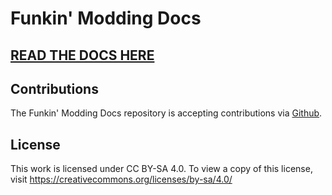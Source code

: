 # Funkin' Modding Docs

## [READ THE DOCS HERE](https://funkincrew.github.io/funkin-modding-docs/)

## Contributions

The Funkin' Modding Docs repository is accepting contributions via [Github](https://github.com/moltenman5/better-fnf-modding-docs/pulls).

## License

This work is licensed under CC BY-SA 4.0. To view a copy of this license, visit https://creativecommons.org/licenses/by-sa/4.0/
